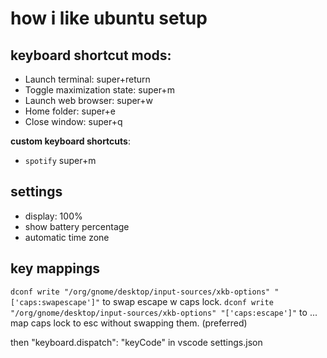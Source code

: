 # how i like ubuntu setup

## keyboard shortcut mods:
- Launch terminal: super+return
- Toggle maximization state: super+m
- Launch web browser: super+w
- Home folder: super+e
- Close window: super+q

**custom keyboard shortcuts**:
- `spotify` super+m

## settings
- display: 100%
- show battery percentage
- automatic time zone

## key mappings
`dconf write "/org/gnome/desktop/input-sources/xkb-options" "['caps:swapescape']"` to swap escape w caps lock.
`dconf write "/org/gnome/desktop/input-sources/xkb-options" "['caps:escape']"` to ... map caps lock to esc without swapping them. (preferred)

then 
    "keyboard.dispatch": "keyCode" in vscode settings.json

